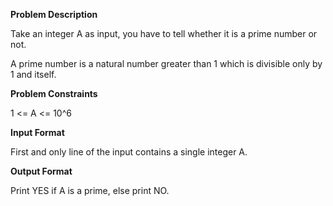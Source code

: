 **Problem Description**

Take an integer A as input, you have to tell whether it is a prime number or not.

A prime number is a natural number greater than 1 which is divisible only by 1 and itself.


**Problem Constraints**

1 <= A <= 10^6


**Input Format**

First and only line of the input contains a single integer A.



**Output Format**

Print YES if A is a prime, else print NO.

